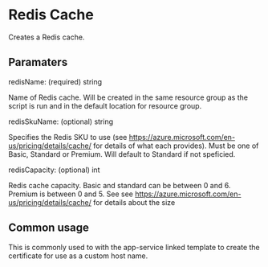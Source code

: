 # Redis Cache

Creates a Redis cache.

## Paramaters

redisName: (required) string

Name of Redis cache. Will be created in the same resource group as the script is run and in the default location for resource group.

redisSkuName: (optional) string

Specifies the Redis SKU to use (see https://azure.microsoft.com/en-us/pricing/details/cache/ for details of what each provides).
Must be one of Basic, Standard or Premium.
Will default to Standard if not speficied.

redisCapacity: (optional) int

Redis cache capacity. Basic and standard can be between 0 and 6. Premium is between 0 and 5.
See see https://azure.microsoft.com/en-us/pricing/details/cache/ for details about the size 

## Common usage

This is commonly used to with the app-service linked template to create the certificate for use as a custom host name.
